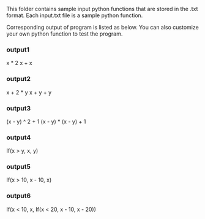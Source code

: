 This folder contains sample input python functions that are stored in the .txt format.
Each input.txt file is a sample python function.

Corresponding output of program is listed as below. You can also customize your own python function to test the program. 

### output1
x * 2
x + x

### output2
x + 2 * y
x + y + y

### output3
(x - y) ^ 2 + 1
(x - y) * (x - y) + 1

### output4
If(x > y, x, y)

### output5
If(x > 10, x - 10, x)

### output6
If(x < 10, x, If(x < 20, x - 10, x - 20))

